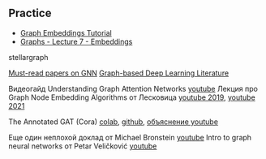 ## Practice
* [Graph Embeddings Tutorial](https://github.com/iggisv9t/graph-stuff/blob/master/Graph%20Embeddings%20Tutorial.ipynb)
* [Graphs - Lecture 7 - Embeddings](https://www.kaggle.com/arsenykhakhalin/graphs-lecture-7-embeddings)

stellargraph


[Must-read papers on GNN](https://github.com/thunlp/GNNPapers)
[Graph-based Deep Learning Literature](https://github.com/naganandy/graph-based-deep-learning-literature)

Видеогайд Understanding Graph Attention Networks [youtube](https://www.youtube.com/watch?v=A-yKQamf2Fc)
Лекция про Graph Node Embedding Algorithms от Лесковица [youtube 2019](https://www.youtube.com/watch?v=7JELX6DiUxQ), [youtube 2021](https://www.youtube.com/watch?v=xop5tC9T5xM&list=PLoROMvodv4rPLKxIpqhjhPgdQy7imNkDn&index=29)

The Annotated GAT (Cora) [colab](https://colab.research.google.com/drive/1RdYRbdvdZqkEL36UxkWXC1J_AmMLiBJb?usp=sharing), [github](https://github.com/gordicaleksa/pytorch-GAT/blob/main/The%20Annotated%20GAT%20(Cora).ipynb), [объяснение youtube](https://www.youtube.com/watch?v=uFLeKkXWq2c)

Еще один неплохой доклад от Michael Bronstein [youtube](https://www.youtube.com/watch?v=PLGcx65MhCc)
Intro to graph neural networks от Petar Veličković [youtube](https://www.youtube.com/watch?v=8owQBFAHw7E)
